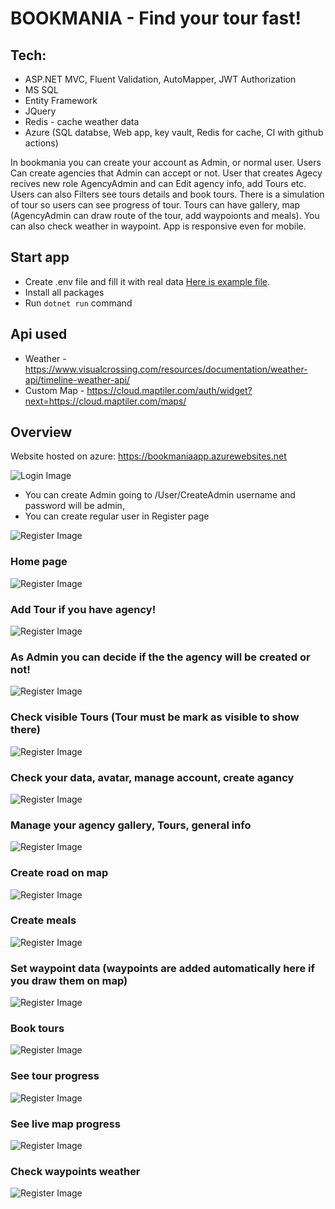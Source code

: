 # BOOKMANIA - Find your tour fast!

## Tech:
- ASP.NET MVC, Fluent Validation, AutoMapper, JWT Authorization
- MS SQL
- Entity Framework
- JQuery
- Redis - cache weather data
- Azure (SQL databse, Web app, key vault, Redis for cache, CI with github actions)

In bookmania you can create your account as Admin, or normal user. Users Can create agencies that Admin can accept or not. User that creates Agecy recives new role AgencyAdmin and can Edit agency info, add Tours etc. Users can also Filters see tours details and book tours. There is a simulation of tour so users can see progress of tour. Tours can have gallery, map (AgencyAdmin can draw route of the tour, add waypoionts and meals). You can also check weather in waypoint.
App is responsive even for mobile.

## Start app
- Create .env file and fill it with real data [Here is example file](./.env.sample).
- Install all packages
- Run `dotnet run` command

## Api used
- Weather - https://www.visualcrossing.com/resources/documentation/weather-api/timeline-weather-api/
- Custom Map - https://cloud.maptiler.com/auth/widget?next=https://cloud.maptiler.com/maps/

## Overview

Website hosted on azure: https://bookmaniaapp.azurewebsites.net

![Login Image](./readme/login.png)
- You can create Admin going to /User/CreateAdmin username and password will be admin, 
- You can create regular user in Register page

![Register Image](./readme/register.png)

### Home page
![Register Image](./readme/home.png)

### Add Tour if you have agency!
![Register Image](./readme/AddTour.png)

### As Admin you can decide if the the agency will be created or not!
![Register Image](./readme/agencyrequest.png)

### Check visible Tours (Tour must be mark as visible to show there)
![Register Image](./readme/tours.png)

### Check your data, avatar, manage account, create agancy
![Register Image](./readme/user.png)

### Manage your agency gallery, Tours, general info
![Register Image](./readme/agency.png)

### Create road on map
![Register Image](./readme/map.png)

### Create meals
![Register Image](./readme/meals.png)

### Set waypoint data (waypoints are added automatically here if you draw them on map)
![Register Image](./readme/waypoints.png)

### Book tours
![Register Image](./readme/book.png)

### See tour progress
![Register Image](./readme/details.png)

### See live map progress
![Register Image](./readme/mapView.png)

### Check waypoints weather
![Register Image](./readme/weather.png)

